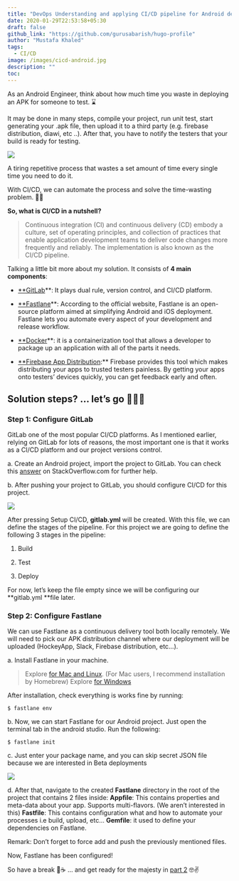 ```yaml
---
title: "DevOps Understanding and applying CI/CD pipeline for Android developers 🚀Part 1"
date: 2020-01-29T22:53:58+05:30
draft: false
github_link: "https://github.com/gurusabarish/hugo-profile"
author: "Mustafa Khaled"
tags:
  - CI/CD
image: /images/cicd-android.jpg
description: ""
toc:
---
```


As an Android Engineer, think about how much time you waste in deploying an APK for someone to test. ⌛️

It may be done in many steps, compile your project, run unit test, start generating your .apk file, then upload it to a third party (e.g. firebase distribution, diawi, etc ..). After that, you have to notify the testers that your build is ready for testing.

![](https://cdn-images-1.medium.com/max/2000/1*BX20IpPuOSvE0MMcQVct-Q.gif)

A tiring repetitive process that wastes a set amount of time every single time you need to do it.

With CI/CD, we can automate the process and solve the time-wasting problem. 🎉🎉

**So, what is CI/CD in a nutshell?**
> Continuous integration (CI) and continuous delivery (CD) embody a culture, set of operating principles, and collection of practices that enable application development teams to deliver code changes more frequently and reliably. The implementation is also known as the CI/CD pipeline.

Talking a little bit more about my solution. It consists of **4 main components**:

* [**GitLab](https://about.gitlab.com)**: It plays dual rule, version control, and CI/CD platform.

* [**Fastlane](https://fastlane.tools/)**: According to the official website, Fastlane is an open-source platform aimed at simplifying Android and iOS deployment. Fastlane lets you automate every aspect of your development and release workflow.

* [**Docker](https://www.docker.com/)**: it is a containerization tool that allows a developer to package up an application with all of the parts it needs.

* [**Firebase App Distribution](https://firebase.google.com/docs/app-distribution):** Firebase provides this tool which makes distributing your apps to trusted testers painless. By getting your apps onto testers’ devices quickly, you can get feedback early and often.

## Solution steps? … let’s go 🏃🏻‍♂️

### Step 1: Configure GitLab

GitLab one of the most popular CI/CD platforms. As I mentioned earlier, relying on GitLab for lots of reasons, the most important one is that it works as a CI/CD platform and our project versions control.

a. Create an Android project, import the project to GitLab. You can check this [answer](https://stackoverflow.com/questions/16677931/connecting-to-gitlab-repositories-on-android-studio/46782522#46782522) on StackOverflow.com for further help.

b. After pushing your project to GitLab, you should configure CI/CD for this project.

![](https://cdn-images-1.medium.com/max/2000/1*mwC5i4emW7-DJtd7UR2gLw.png)

After pressing Setup CI/CD, **gitlab.yml** will be created. With this file, we can define the stages of the pipeline. For this project we are going to define the following 3 stages in the pipeline:

1. Build

1. Test

1. Deploy

For now, let’s keep the file empty since we will be configuring our **gitlab.yml **file later.

### Step 2: Configure Fastlane

We can use Fastlane as a continuous delivery tool both locally remotely. We will need to pick our APK distribution channel where our deployment will be uploaded (HockeyApp, Slack, Firebase distribution, etc…).

a. Install Fastlane in your machine.
> Explore [for Mac and Linux](https://docs.fastlane.tools/getting-started/android/setup/). (For Mac users, I recommend installation by Homebrew)
> Explore [for Windows](https://blog.vertica.dk/2019/08/15/automated-android-deployment-with-fastlane-on-windows/)

After installation, check everything is works fine by running:

    $ fastlane env

b. Now, we can start Fastlane for our Android project. Just open the terminal tab in the android studio. Run the following:

    $ fastlane init

c. Just enter your package name, and you can skip secret JSON file because we are interested in Beta deployments

![](https://cdn-images-1.medium.com/max/2000/1*Cs3KxBhyES1Lsh3Cx8DXZg.jpeg)

d. After that, navigate to the created **Fastlane** directory in the root of the project that contains 2 files inside:
**Appfile**: This contains properties and meta-data about your app. Supports multi-flavors. (We aren’t interested in this)
**Fastfile**: This contains configuration what and how to automate your processes i.e build, upload, etc…
**Gemfile**: it used to define your dependencies on Fastlane.

Remark: Don’t forget to force add and push the previously mentioned files.

Now, Fastlane has been configured!

So have a break 🥐☕️ … and get ready for the majesty in [part 2](https://medium.com/@mustafakhaled290/devops-understanding-and-applying-ci-cd-pipeline-for-android-developers-part-2-ec5b063c01bc) 🤓✌️
